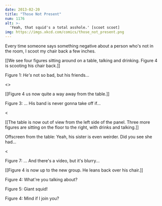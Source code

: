 ```yaml
---
date: 2013-02-20
title: "Those Not Present"
num: 1176
alt: >-
  'Yeah, that squid's a total asshole.' [scoot scoot]
img: https://imgs.xkcd.com/comics/those_not_present.png
---
```

Every time someone says something negative about a person who's not in the room, I scoot my chair back a few inches. 

[[We see four figures sitting around on a table, talking and drinking. Figure 4 is scooting his chair back.]]

Figure 1: *He's* not so bad, but his friends...

<<Scoot scoot>>

[[Figure 4 us now quite a way away from the table.]]

Figure 3: ... His band is never gonna take off if...

<<Scoot scoot>

[[The table is now out of view from the left side of the panel. Three more figures are sitting on the floor to the right, with drinks and talking.]]

Offscreen from the table: Yeah, his sister is even weirder. Did you see she had...

<<Scoot scoot>

Figure 7: ... And there's a video, but it's blurry...

[[Figure 4 is now up to the new group. He leans back over his chair.]]

Figure 4: What're you talking about? 

Figure 5: Giant squid! 

Figure 4: Mind if I join you? 

